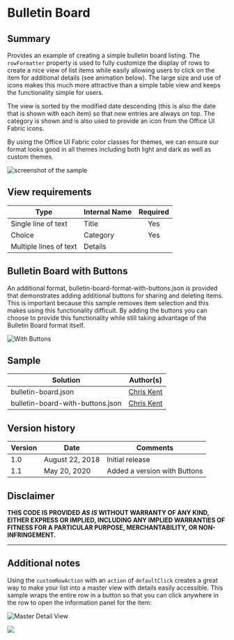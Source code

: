 # Bulletin Board

## Summary
Provides an example of creating a simple bulletin board listing. The `rowFormatter` property is used to fully customize the display of rows to create a nice view of list items while easily allowing users to click on the item for additional details (see animation below). The large size and use of icons makes this much more attractive than a simple table view and keeps the functionality simple for users.

The view is sorted by the modified date descending (this is also the date that is shown with each item) so that new entries are always on top. The category is shown and is also used to provide an icon from the Office UI Fabric icons.

By using the Office UI Fabric color classes for themes, we can ensure our format looks good in all themes including both light and dark as well as custom themes.

![screenshot of the sample](./assets/screenshot.png)

## View requirements

|Type|Internal Name|Required|
|---|---|:---:|
|Single line of text|Title|Yes|
|Choice|Category|Yes|
|Multiple lines of text|Details||

## Bulletin Board with Buttons

An additional format, bulletin-board-format-with-buttons.json is provided that demonstrates adding additional buttons for sharing and deleting items. This is important because this sample removes item selection and this makes using this functionality difficult. By adding the buttons you can choose to provide this functionality while still taking advantage of the Bulletin Board format itself.

![With Buttons](./assets/screenshotWithButtons.png)

## Sample

Solution|Author(s)
--------|---------
bulletin-board.json | [Chris Kent](https://github.com/thechriskent)
bulletin-board-with-buttons.json | [Chris Kent](https://github.com/thechriskent)

## Version history

Version|Date|Comments
-------|----|--------
1.0|August 22, 2018|Initial release
1.1|May 20, 2020|Added a version with Buttons

## Disclaimer
**THIS CODE IS PROVIDED *AS IS* WITHOUT WARRANTY OF ANY KIND, EITHER EXPRESS OR IMPLIED, INCLUDING ANY IMPLIED WARRANTIES OF FITNESS FOR A PARTICULAR PURPOSE, MERCHANTABILITY, OR NON-INFRINGEMENT.**

---

## Additional notes

Using the `customRowAction` with an `action` of `defaultClick` creates a great way to make your list into a master view with details easily accessible. This sample wraps the entire row in a button so that you can click anywhere in the row to open the information panel for the item:

![Master Detail View](./assets/BulletinBoardDetails.gif)

<img src="https://pnptelemetry.azurewebsites.net/list-formatting/view-samples/bulletin-board" />
